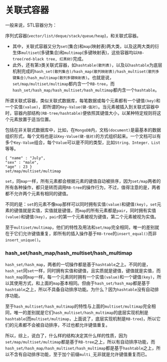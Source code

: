 # 关联式容器

一般来说，STL容器分为：

序列式容器(`vector/list/deque/stack/queue/heap`)，和关联式容器。

+ 其中，关联式容器又分为`set`(集合)和`map`(映射表)两大类，以及这两大类的衍生体`multiset`(多键集合)和`multimap`(多键映射表)，这些容器均以`RB-tree(red-black tree, 红黑树)`完成。
+ 此外，还有第`3`类关联式容器，如`hashtable(散列表)`，以及以`hashtable`为底层机制完成的`hash_set(散列集合)/hash_map(散列映射表)/hash_multiset(散列多键集合)/hash_multimap(散列多键映射表)`。也就是说，`set/map/multiset/multimap`都内含一个`RB-tree`，而`hash_set/hash_map/hash_multiset/hash_multimap`都内含一个`hashtable`。 

所谓关联式容器，类似关联式数据库，每笔数据或每个元素都有一个键值`(key)`和一个实值`(value)`，即所谓的`Key-Value(键-值对)`。当元素被插入到关联式容器中时，容器内部结构`(RB-tree/hashtable)`便依照其键值大小，以某种特定规则将这个元素放置于适当位置。

包括在非关联式数据库中，比如，在`MongoDB`内，文档`(document)`是最基本的数据组织形式，每个文档也是以`Key-Value(键-值对)`的方式组织起来。一个文档可以有多个`Key-Value`组合，每个`Value`可以是不同的类型，比如`String、Integer、List`等等。

```
{ "name" : "July",  
"sex" : "male",  
"age" : 23 }  
set/map/multiset/multimap
```

`set`，同`map`一样，所有元素都会根据元素的键值自动被排序，因为`set/map`两者的所有各种操作，都只是转而调用`RB-tree`的操作行为，不过，值得注意的是，两者都不允许两个元素有相同的键值。

不同的是：`set`的元素不像`map`那样可以同时拥有实值`(value)`和键值`(key)`，`set`元素的键值就是实值，实值就是键值，而`map`的所有元素都是`pair`，同时拥有实值`(value)`和键值`(key)`，`pair`的第一个元素被视为键值，第二个元素被视为实值。

至于`multiset/multimap`，他们的特性及用法和`set/map`完全相同，唯一的差别就在于它们允许键值重复，即所有的插入操作基于`RB-tree`的`insert_equal()`而非`insert_unique()`。

### hash_set/hash_map/hash_multiset/hash_multimap

`hash_set/hash_map`，两者的一切操作都是基于`hashtable`之上。不同的是，`hash_set`同`set`一样，同时拥有实值和键值，且实质就是键值，键值就是实值，而`hash_map`同`map`一样，每一个元素同时拥有一个实值`(value)`和一个键值`(key)`，所以其使用方式，和上面的`map`基本相同。但由于`hash_set/hash_map`都是基于`hashtable`之上，所以不具备自动排序功能。为什么？因为`hashtable`没有自动排序功能。

至于`hash_multiset/hash_multimap`的特性与上面的`multiset/multimap`完全相同，唯一的差别就是它们`hash_multiset/hash_multimap`的底层实现机制是`hashtable`(而`multiset/multimap`，上面说了，底层实现机制是`RB-tree`)，所以它们的元素都不会被自动排序，不过也都允许键值重复。

所以，综上，说白了，什么样的结构决定其什么样的性质，因为`set/map/multiset/multimap`都是基于`RB-tree`之上，所以有自动排序功能，而`hash_set/hash_map/hash_multiset/hash_multimap`都是基于`hashtable`之上，所以不含有自动排序功能，至于加个前缀`multi_`无非就是允许键值重复而已。